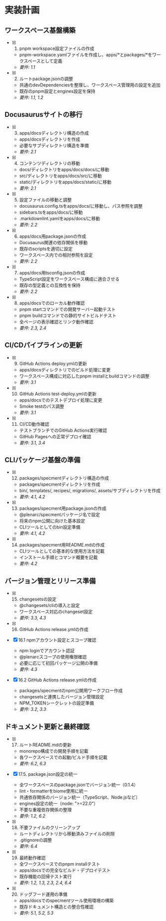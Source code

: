# 実装計画

## ワークスペース基盤構築

- [x] 1. pnpm workspace設定ファイルの作成
  - pnpm-workspace.yamlファイルを作成し、apps/*とpackages/*をワークスペースとして定義
  - _要件: 1.1_

- [x] 2. ルートpackage.jsonの調整
  - 共通のdevDependenciesを整理し、ワークスペース管理用の設定を追加
  - 既存のpnpm設定とengines設定を保持
  - _要件: 1.1, 1.2_

## Docusaurusサイトの移行

- [x] 3. apps/docsディレクトリ構造の作成
  - apps/docsディレクトリを作成
  - 必要なサブディレクトリ構造を準備
  - _要件: 2.1_

- [x] 4. コンテンツディレクトリの移動
  - docs/ディレクトリをapps/docs/docs/に移動
  - src/ディレクトリをapps/docs/src/に移動  
  - static/ディレクトリをapps/docs/static/に移動
  - _要件: 2.1_

- [x] 5. 設定ファイルの移動と調整
  - docusaurus.config.tsをapps/docs/に移動し、パス参照を調整
  - sidebars.tsをapps/docs/に移動
  - .markdownlint.yamlをapps/docs/に移動
  - _要件: 2.2_

- [x] 6. apps/docs用package.jsonの作成
  - Docusaurus関連の依存関係を移動
  - 既存のscriptsを適切に設定
  - ワークスペース内での相対参照を設定
  - _要件: 2.2_

- [x] 7. apps/docs用tsconfig.jsonの作成
  - TypeScript設定をワークスペース構成に適合させる
  - 既存の型定義との互換性を保持
  - _要件: 2.2_

- [x] 8. apps/docsでのローカル動作確認
  - pnpm startコマンドでの開発サーバー起動テスト
  - pnpm buildコマンドでの静的サイトビルドテスト
  - 全ページの表示確認とリンク動作確認
  - _要件: 2.3, 2.4_

## CI/CDパイプラインの更新

- [x] 9. GitHub Actions deploy.ymlの更新
  - apps/docsディレクトリでのビルド処理に変更
  - ワークスペース構成に対応したpnpm installとbuildコマンドの調整
  - _要件: 3.1_

- [x] 10. GitHub Actions test-deploy.ymlの更新
  - apps/docsでのテストデプロイ処理に変更
  - Smoke testのパス調整
  - _要件: 3.1_

- [x] 11. CI/CD動作確認
  - テストブランチでのGitHub Actions実行確認
  - GitHub Pagesへの正常デプロイ確認
  - _要件: 3.1, 3.4_

## CLIパッケージ基盤の準備

- [x] 12. packages/specmentディレクトリ構造の作成
  - packages/specmentディレクトリを作成
  - bin/, templates/, recipes/, migrations/, assets/サブディレクトリを作成
  - _要件: 4.1, 4.2_

- [x] 13. packages/specment用package.jsonの作成


  - @plenarc/specmentパッケージ名で設定
  - 将来のnpm公開に向けた基本設定
  - CLIツールとしてのbin設定準備
  - _要件: 4.1, 4.2_

- [x] 14. packages/specment用README.mdの作成
  - CLIツールとしての基本的な使用方法を記載
  - インストール手順とコマンド概要を記載
  - _要件: 4.2_

## バージョン管理とリリース準備

- [x] 15. changesetsの設定
  - @changesets/cliの導入と設定
  - ワークスペース対応のchangeset設定
  - _要件: 3.3, 4.3_

- [x] 16. GitHub Actions release.ymlの作成


- [x] 16.1 npmアカウント設定とスコープ確認


  - npm loginでアカウント認証
  - @plenarcスコープの使用権限確認
  - 必要に応じて初回パッケージ公開の準備
  - _要件: 4.3_
- [x] 16.2 GitHub Actions release.ymlの作成
  - packages/specmentのnpm公開用ワークフロー作成
  - changesetsと連携したバージョン管理設定
  - NPM_TOKENシークレットの設定準備
  - _要件: 3.2, 3.3_

## ドキュメント更新と最終確認

- [x] 17. ルートREADME.mdの更新


  - monorepo構成での開発手順を記載
  - 各ワークスペースでの起動/ビルド手順を記載
  - _要件: 6.2, 6.3_

- [x] 17.5. package.json設定の統一
  - 全ワークスペースのpackage.jsonでバージョン統一（0.1.4）
  - lint・formatterをbiome使用に統一
  - 共通依存関係のバージョン統一（TypeScript、Node.jsなど）
  - engines設定の統一（node: ">=22.0"）
  - 不要な重複依存関係の整理
  - _要件: 1.2, 6.2_

- [x] 18. 不要ファイルのクリーンアップ
  - ルートディレクトリから移動済みファイルの削除
  - .gitignoreの調整
  - _要件: 6.4_

- [x] 19. 最終動作確認
  - 全ワークスペースでのpnpm installテスト
  - apps/docsでの完全なビルド・デプロイテスト
  - 既存機能の回帰テスト実行
  - _要件: 1.2, 1.3, 2.3, 2.4, 6.4_

- [x] 20. ドッグフード運用の準備
  - apps/docsでのspecmentツール使用環境の構築
  - 既存ドキュメント構造との整合性確認
  - _要件: 5.1, 5.2, 5.3_
